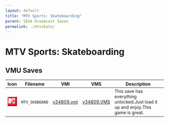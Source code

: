 ```yaml
---
layout: default
title: "MTV Sports: Skateboarding"
parent: SEGA Dreamcast Saves
permalink: ./mtvskate/
---
```

# MTV Sports: Skateboarding

## VMU Saves

| Icon | Filename | VMI | VMS | Description |
|------|----------|-----|-----|-------------|
| ![MTV Sports: Skateboarding](../icons/MTV_SK8BOARD.GIF) | `MTV_SK8BOARD` | [v34809.vmi](v34809.vmi) | [v34809.VMS](v34809.VMS) | This save has everything unlocked.Just load it up and enjoy.This game is great.  |

